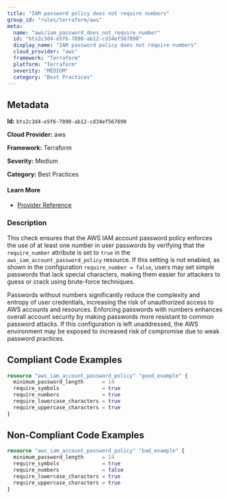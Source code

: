 ```yaml
---
title: "IAM password policy does not require numbers"
group_id: "rules/terraform/aws"
meta:
  name: "aws/iam_password_does_not_require_number"
  id: "bts2c3d4-e5f6-7890-ab12-cd34ef567890"
  display_name: "IAM password policy does not require numbers"
  cloud_provider: "aws"
  framework: "Terraform"
  platform: "Terraform"
  severity: "MEDIUM"
  category: "Best Practices"
---
```

## Metadata

**Id:** `bts2c3d4-e5f6-7890-ab12-cd34ef567890`

**Cloud Provider:** aws

**Framework:** Terraform

**Severity:** Medium

**Category:** Best Practices

#### Learn More

 - [Provider Reference](https://registry.terraform.io/providers/hashicorp/aws/latest/docs/resources/iam_account_password_policy#require_symbols)

### Description

 This check ensures that the AWS IAM account password policy enforces the use of at least one number in user passwords by verifying that the `require_number` attribute is set to `true` in the `aws_iam_account_password_policy` resource. If this setting is not enabled, as shown in the configuration `require_number = false`, users may set simple passwords that lack special characters, making them easier for attackers to guess or crack using brute-force techniques.

Passwords without numbers significantly reduce the complexity and entropy of user credentials, increasing the risk of unauthorized access to AWS accounts and resources. Enforcing passwords with numbers enhances overall account security by making passwords more resistant to common password attacks. If this configuration is left unaddressed, the AWS environment may be exposed to increased risk of compromise due to weak password practices.


## Compliant Code Examples
```terraform
resource "aws_iam_account_password_policy" "good_example" {
  minimum_password_length      = 14
  require_symbols              = true
  require_numbers              = true
  require_lowercase_characters = true
  require_uppercase_characters = true
}

```
## Non-Compliant Code Examples
```terraform
resource "aws_iam_account_password_policy" "bad_example" {
  minimum_password_length      = 14
  require_symbols              = true
  require_numbers              = false
  require_lowercase_characters = true
  require_uppercase_characters = true
}

```